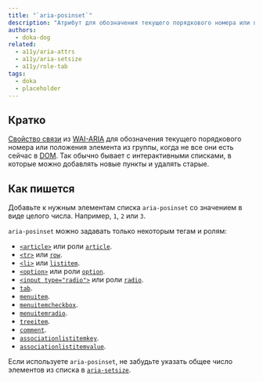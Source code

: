 ```yaml
---
title: "`aria-posinset`"
description: "Атрибут для обозначения текущего порядкового номера или положения элемента из группы, особенно когда не все они есть сейчас на странице."
authors:
  - doka-dog
related:
  - a11y/aria-attrs
  - a11y/aria-setsize
  - a11y/role-tab
tags:
  - doka
  - placeholder
---
```


## Кратко

[Свойство связи](/a11y/aria-attrs/#atributy-svyazi) из [WAI-ARIA](/a11y/aria-intro/#specifikaciya) для обозначения текущего порядкового номера или положения элемента из группы, когда не все они есть сейчас в [DOM](/js/dom/). Так обычно бывает с интерактивными списками, в которые можно добавлять новые пункты и удалять старые.

## Как пишется

Добавьте к нужным элементам списка `aria-posinset` со значением в виде целого числа. Например, `1`, `2` или `3`.

`aria-posinset` можно задавать только некоторым тегам и ролям:

- [`<article>`](/html/article/) или роли [`article`](/a11y/role-article/).
- [`<tr>`](/html/tables/#tr) или [`row`](/a11y/role-row/).
- [`<li>`](/html/li/) или [`listitem`](/a11y/role-listitem/).
- [`<option>`](/html/option/) или роли [`option`](/a11y/role-option/).
- [`<input type="radio">`](/html/input/#type) или роли [`radio`](/a11y/role-radio/).
- [`tab`](/a11y/role-tab/).
- [`menuitem`](/a11y/role-menuitem/).
- [`menuitemcheckbox`](/a11y/role-menuitemcheckbox/).
- [`menuitemradio`](/a11y/role-menuitemradio/).
- [`treeitem`](/a11y/role-treeitem/).
- [`comment`](/a11y/role-comment/).
- [`associationlistitemkey`](/a11y/role-associationlistitemkey/).
- [`associationlistitemvalue`](/a11y/role-associationlistitemvalue/).

Если используете `aria-posinset`, не забудьте указать общее число элементов из списка в [`aria-setsize`](/a11y/aria-setsize/).
